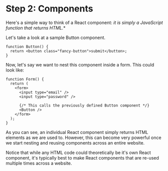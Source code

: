 # Step 2: Components

Here's a simple way to think of a React component: *it is simply a JavaScript function that returns HTML.**

Let's take a look at a sample Button component.

```
function Button() {
  return <button class="fancy-button">submit</button>;
}
```

Now, let's say we want to nest this component inside a form. This could look like:
```
function Form() {
  return (
    <form>
      <input type="email" />
      <input type="password" />

      {/* This calls the previously defined Button component */}
      <Button /> 
    </form>
  );
}
```

As you can see, an individual React component simply returns HTML elements as we are used to. However, this can become very powerful once we start nesting and reusing components across an entire website.

Notice that while any HTML code could theoretically be it's own React component, it's typically best to make React components that are re-used multiple times across a website.


